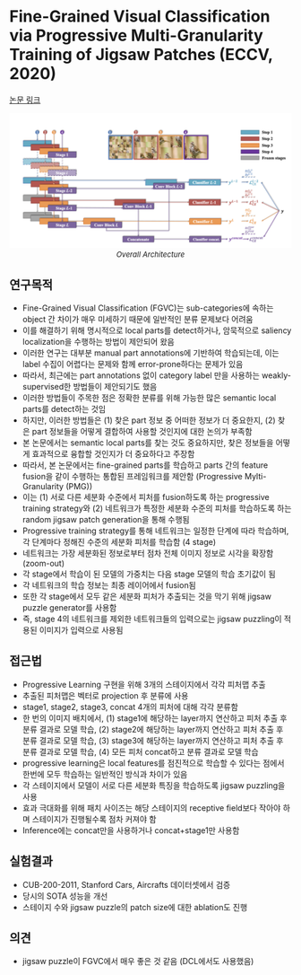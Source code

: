 # Fine-Grained Visual Classification via Progressive Multi-Granularity Training of Jigsaw Patches (ECCV, 2020)

[논문 링크](https://link.springer.com/chapter/10.1007/978-3-030-58565-5_10)

<p align="center">
    <img width="600" alt='fig1' src="./img/04_01_01.png?raw=true"></br>
    <em><font size=2>Overall Architecture</font></em>
</p>

## 연구목적
- Fine-Grained Visual Classification (FGVC)는 sub-categories에 속하는 object 간 차이가 매우 미세하기 때문에 일반적인 분류 문제보다 어려움
- 이를 해결하기 위해 명시적으로 local parts를 detect하거나, 암묵적으로 saliency localization을 수행하는 방법이 제안되어 왔음
- 이러한 연구는 대부분 manual part annotations에 기반하여 학습되는데, 이는 label 수집이 어렵다는 문제와 함께 error-prone하다는 문제가 있음
- 따라서, 최근에는 part annotations 없이 category label 만을 사용하는 weakly-supervised한 방법들이 제안되기도 했음
- 이러한 방법들이 주목한 점은 정확한 분류를 위해 가능한 많은 semantic local parts를 detect하는 것임
- 하지만, 이러한 방법들은 (1) 찾은 part 정보 중 어떠한 정보가 더 중요한지, (2) 찾은 part 정보들을 어떻게 결합하여 사용할 것인지에 대한 논의가 부족함
- 본 논문에서는 semantic local parts를 찾는 것도 중요하지만, 찾은 정보들을 어떻게 효과적으로 융합할 것인지가 더 중요하다고 주장함
- 따라서, 본 논문에서는 fine-grained parts를 학습하고 parts 간의 feature fusion을 같이 수행하는 통합된 프레임워크를 제안함 (Progressive Mylti-Granularity (PMG))
- 이는 (1) 서로 다른 세분화 수준에서 피처를 fusion하도록 하는 progressive training strategy와 (2) 네트워크가 특정한 세분화 수준의 피처를 학습하도록 하는 random jigsaw patch generation을 통해 수행됨
- Progressive training strategy를 통해 네트워크는 일정한 단계에 따라 학습하며, 각 단계마다 정해진 수준의 세분화 피처를 학습함 (4 stage)
- 네트워크는 가장 세분화된 정보로부터 점차 전체 이미지 정보로 시각을 확장함 (zoom-out)
- 각 stage에서 학습이 된 모델의 가중치는 다음 stage 모델의 학습 초기값이 됨
- 각 네트워크의 학습 정보는 최종 레이어에서 fusion됨
- 또한 각 stage에서 모두 같은 세분화 피처가 추출되는 것을 막기 위해 jigsaw puzzle generator를 사용함
- 즉, stage 4의 네트워크를 제외한 네트워크들의 입력으로는 jigsaw puzzling이 적용된 이미지가 입력으로 사용됨
  
## 접근법
- Progressive Learning 구현을 위해 3개의 스테이지에서 각각 피처맵 추출
- 추출된 피처맵은 벡터로 projection 후 분류에 사용
- stage1, stage2, stage3, concat 4개의 피처에 대해 각각 분류함
- 한 번의 이미지 배치에서, (1) stage1에 해당하는 layer까지 연산하고 피처 추출 후 분류 결과로 모델 학습, (2) stage2에 해당하는 layer까지 연산하고 피처 추출 후 분류 결과로 모델 학습, (3) stage3에 해당하는 layer까지 연산하고 피처 추출 후 분류 결과로 모델 학습, (4) 모든 피처 concat하고 분류 결과로 모델 학습
- progressive learning은 local features를 점진적으로 학습할 수 있다는 점에서 한번에 모두 학습하는 일반적인 방식과 차이가 있음
- 각 스테이지에서 모델이 서로 다른 세분화 특징을 학습하도록 jigsaw puzzling을 사용
- 효과 극대화를 위해 패치 사이즈는 해당 스테이지의 receptive field보다 작아야 하며 스테이지가 진행될수록 점차 커져야 함
- Inference에는 concat만을 사용하거나 concat+stage1만 사용함

## 실험결과
- CUB-200-2011, Stanford Cars, Aircrafts 데이터셋에서 검증
- 당시의 SOTA 성능을 개선
- 스테이지 수와 jigsaw puzzle의 patch size에 대한 ablation도 진행

## 의견
- jigsaw puzzle이 FGVC에서 매우 좋은 것 같음 (DCL에서도 사용했음)